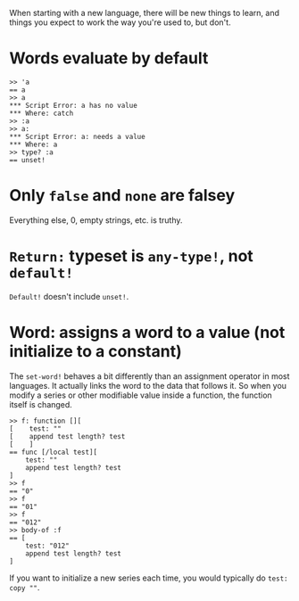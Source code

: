 When starting with a new language, there will be new things to learn, and things you expect to work the way you're used to, but don't. 

# Words evaluate by default

```Red
>> 'a
== a
>> a
*** Script Error: a has no value
*** Where: catch
>> :a
>> a:
*** Script Error: a: needs a value
*** Where: a
>> type? :a
== unset!
```

# Only `false` and `none` are falsey

Everything else, 0, empty strings, etc. is truthy.

# `Return:` typeset is `any-type!`, not `default!`

`Default!` doesn't include `unset!`.

# Word: assigns a word to a value (not initialize to a constant)

The `set-word!` behaves a bit differently than an assignment operator in most languages. It actually links the word to the data that follows it. So when you modify a series or other modifiable value inside a function, the function itself is changed.

```Red
>> f: function [][
[    test: ""
[    append test length? test
[    ]
== func [/local test][
    test: "" 
    append test length? test
]
>> f
== "0"
>> f
== "01"
>> f
== "012"
>> body-of :f
== [
    test: "012" 
    append test length? test
]
```

If you want to initialize a new series each time, you would typically do `test: copy ""`.